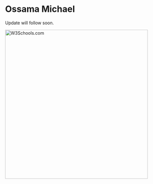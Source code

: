 <html>
<head>
<title>Page Title</title>
</head>
<body>

<h1>Ossama Michael</h1>
<p>Update will follow soon.</p>



<img src="https://octodex.github.com/images/minion.png" alt="W3Schools.com" style="width:462px;height:482px;">


</body>
</html>
